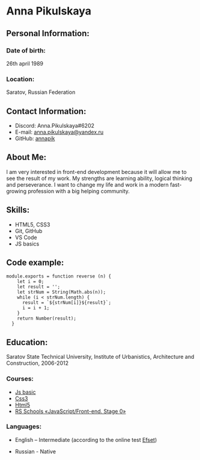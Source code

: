 # Anna Pikulskaya

## Personal Information:
### Date of birth: 
26th april 1989

### Location: 
Saratov, Russian Federation

## Contact Information:
* Discord: Anna.Pikulskaya#6202 
* E-mail: anna.pikulskaya@yandex.ru 
* GitHub: [annapik](https://github.com/annapik/rsschool-cv) 

## About Me:
I am very interested in front-end development because it will allow me to see the result of my work. My strengths are learning ability, logical thinking and perseverance. I want to change my life and work in a modern fast-growing profession with a big helping community. 

## Skills: 
* HTML5, CSS3 
* Git, GitHub 
* VS Code 
* JS basics

## Code example:
```
module.exports = function reverse (n) {
    let i = 0;
    let result = '';
    let strNum = String(Math.abs(n));
    while (i < strNum.length) {
      result = `${strNum[i]}${result}`;
      i = i + 1;
    }
    return Number(result);
  }
```

## Education:
Saratov State Technical University, Institute of Urbanistics, Architecture and Construction, 2006-2012 

###  Courses:
* [Js basic](https://learn.javascript.ru/)
* [Css3](https://ru.code-basics.com/languages/css) 
* [Html5](https://ru.code-basics.com/languages/html)
* [RS Schools «JavaScript/Front-end. Stage 0»](https://rs.school/js-stage0/) 

### Languages: 
* English – Intermediate (according to the online test [Efset](www.efset.org))

* Russian - Native 
